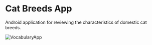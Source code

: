 # Cat Breeds App

Android application for reviewing the characteristics of domestic cat breeds.

![VocabularyApp](/gif/CatBreedsAppGif.gif)
